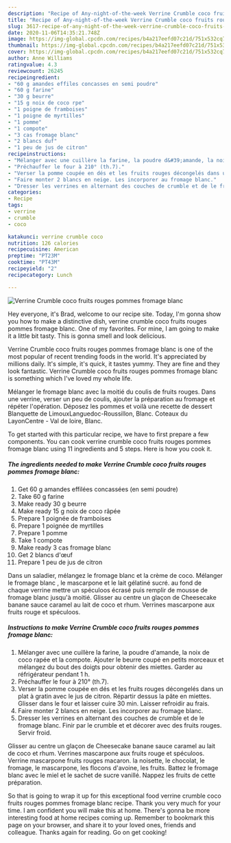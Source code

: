 ```yaml
---
description: "Recipe of Any-night-of-the-week Verrine Crumble coco fruits rouges pommes fromage blanc"
title: "Recipe of Any-night-of-the-week Verrine Crumble coco fruits rouges pommes fromage blanc"
slug: 3617-recipe-of-any-night-of-the-week-verrine-crumble-coco-fruits-rouges-pommes-fromage-blanc
date: 2020-11-06T14:35:21.748Z
image: https://img-global.cpcdn.com/recipes/b4a217eefd07c21d/751x532cq70/verrine-crumble-coco-fruits-rouges-pommes-fromage-blanc-photo-principale-de-la-recette.jpg
thumbnail: https://img-global.cpcdn.com/recipes/b4a217eefd07c21d/751x532cq70/verrine-crumble-coco-fruits-rouges-pommes-fromage-blanc-photo-principale-de-la-recette.jpg
cover: https://img-global.cpcdn.com/recipes/b4a217eefd07c21d/751x532cq70/verrine-crumble-coco-fruits-rouges-pommes-fromage-blanc-photo-principale-de-la-recette.jpg
author: Anne Williams
ratingvalue: 4.3
reviewcount: 26245
recipeingredient:
- "60 g amandes effiles concasses en semi poudre"
- "60 g farine"
- "30 g beurre"
- "15 g noix de coco rpe"
- "1 poigne de framboises"
- "1 poigne de myrtilles"
- "1 pomme"
- "1 compote"
- "3 cas fromage blanc"
- "2 blancs duf"
- "1 peu de jus de citron"
recipeinstructions:
- "Mélanger avec une cuillère la farine, la poudre d&#39;amande, la noix de coco rapée et la compote. Ajouter le beurre coupé en petits morceaux et mélangez du bout des doigts pour obtenir des miettes. Garder au réfrigérateur pendant 1 h."
- "Préchauffer le four à 210° (th.7)."
- "Verser la pomme coupée en dés et les fruits rouges décongelés dans un plat à gratin avec le jus de citron. Répartir dessus la pâte en miettes. Glisser dans le four et laisser cuire 30 min. Laisser refroidir au frais."
- "Faire monter 2 blancs en neige. Les incorporer au fromage blanc."
- "Dresser les verrines en alternant des couches de crumble et de le fromage blanc. Finir par le crumble et et décorer avec des fruits rouges. Servir froid."
categories:
- Recipe
tags:
- verrine
- crumble
- coco

katakunci: verrine crumble coco 
nutrition: 126 calories
recipecuisine: American
preptime: "PT23M"
cooktime: "PT43M"
recipeyield: "2"
recipecategory: Lunch

---
```



![Verrine Crumble coco fruits rouges pommes fromage blanc](https://img-global.cpcdn.com/recipes/b4a217eefd07c21d/751x532cq70/verrine-crumble-coco-fruits-rouges-pommes-fromage-blanc-photo-principale-de-la-recette.jpg)

Hey everyone, it's Brad, welcome to our recipe site. Today, I'm gonna show you how to make a distinctive dish, verrine crumble coco fruits rouges pommes fromage blanc. One of my favorites. For mine, I am going to make it a little bit tasty. This is gonna smell and look delicious.

Verrine Crumble coco fruits rouges pommes fromage blanc is one of the most popular of recent trending foods in the world. It's appreciated by millions daily. It's simple, it's quick, it tastes yummy. They are fine and they look fantastic. Verrine Crumble coco fruits rouges pommes fromage blanc is something which I've loved my whole life.

Mélanger le fromage blanc avec la moitié du coulis de fruits rouges. Dans une verrine, verser un peu de coulis, ajouter la préparation au fromage et répéter l&#39;opération. Déposez les pommes et voilà une recette de dessert Blanquette de LimouxLanguedoc-Roussillon, Blanc. Coteaux du LayonCentre - Val de loire, Blanc.


To get started with this particular recipe, we have to first prepare a few components. You can cook verrine crumble coco fruits rouges pommes fromage blanc using 11 ingredients and 5 steps. Here is how you cook it.

<!--inarticleads1-->

##### The ingredients needed to make Verrine Crumble coco fruits rouges pommes fromage blanc:

1. Get 60 g amandes effilées concassées (en semi poudre)
1. Take 60 g farine
1. Make ready 30 g beurre
1. Make ready 15 g noix de coco râpée
1. Prepare 1 poignée de framboises
1. Prepare 1 poignée de myrtilles
1. Prepare 1 pomme
1. Take 1 compote
1. Make ready 3 cas fromage blanc
1. Get 2 blancs d&#39;œuf
1. Prepare 1 peu de jus de citron


Dans un saladier, mélangez le fromage blanc et la crème de coco. Mélanger le fromage blanc , le mascarpone et le lait gélatiné sucré. au fond de chaque verrine mettre un spéculoos écrasé puis remplir de mousse de fromage blanc jusqu&#39;à moitié. Glisser au centre un glaçon de Cheesecake banane sauce caramel au lait de coco et rhum. Verrines mascarpone aux fruits rouge et spéculoos. 

<!--inarticleads2-->

##### Instructions to make Verrine Crumble coco fruits rouges pommes fromage blanc:

1. Mélanger avec une cuillère la farine, la poudre d&#39;amande, la noix de coco rapée et la compote. Ajouter le beurre coupé en petits morceaux et mélangez du bout des doigts pour obtenir des miettes. Garder au réfrigérateur pendant 1 h.
1. Préchauffer le four à 210° (th.7).
1. Verser la pomme coupée en dés et les fruits rouges décongelés dans un plat à gratin avec le jus de citron. Répartir dessus la pâte en miettes. Glisser dans le four et laisser cuire 30 min. Laisser refroidir au frais.
1. Faire monter 2 blancs en neige. Les incorporer au fromage blanc.
1. Dresser les verrines en alternant des couches de crumble et de le fromage blanc. Finir par le crumble et et décorer avec des fruits rouges. Servir froid.


Glisser au centre un glaçon de Cheesecake banane sauce caramel au lait de coco et rhum. Verrines mascarpone aux fruits rouge et spéculoos. Verrine mascarpone fruits rouges macaron. la noisette, le chocolat, le fromage, le mascarpone, les flocons d&#39;avoine, les fruits. Battez le fromage blanc avec le miel et le sachet de sucre vanillé. Nappez les fruits de cette préparation. 

So that is going to wrap it up for this exceptional food verrine crumble coco fruits rouges pommes fromage blanc recipe. Thank you very much for your time. I am confident you will make this at home. There's gonna be more interesting food at home recipes coming up. Remember to bookmark this page on your browser, and share it to your loved ones, friends and colleague. Thanks again for reading. Go on get cooking!
